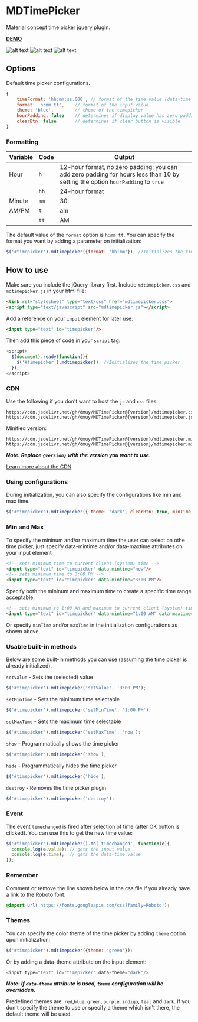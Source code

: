 MDTimePicker
========

Material concept time picker jquery plugin.

**[DEMO](https://dmuy.github.io/MDTimePicker/)**

![alt text](https://i.imgur.com/M7Jb5H3.png "TimePicker: Hour")
![alt text](https://i.imgur.com/LmIkHoU.png "TimePicker: Minute")
![alt text](https://i.imgur.com/EUZoPeI.png "TimePicker: Dark")

## Options
Default time picker configurations.
```javascript
{
    timeFormat: 'hh:mm:ss.000', // format of the time value (data-time attribute)
    format: 'h:mm tt',    // format of the input value
    theme: 'blue',        // theme of the timepicker
    hourPadding: false    // determines if display value has zero padding for hour value less than 10 (i.e. 05:30 PM); 24-hour format has padding by default
    clearBtn: false       // determines if clear button is visible
}
```

### Formatting

| Variable      | Code         | Output  |
| ------------- |--------------|---------|
| Hour          | `h`          | 12-hour format, no zero padding; you can add zero padding for hours less than 10 by setting the option `hourPadding` to `true`  |
|               | `hh`         | 24-hour format |
| Minute        | `mm`         | 30      |
| AM/PM         | `t`          | am      |
|               | `tt`         | AM      |

The default value of the `format` option is `h:mm tt`. You can specify the format you want by adding a parameter on initialization:
```javascript
$('#timepicker').mdtimepicker({format: 'hh:mm'}); //Initializes the time picker and uses the specified format (i.e. 23:30)
```

## How to use
Make sure you include the jQuery library first.
Include `mdtimepicker.css` and `mdtimepicker.js` in your html file:
```html
<link rel="stylesheet" type="text/css" href="mdtimepicker.css">
<script type="text/javascript" src="mdtimepicker.js"></script>
```

Add a reference on your `input` element for later use:
```html
<input type="text" id="timepicker"/>
```

Then add this piece of code in your `script` tag:
```javascript
<script>
  $(document).ready(function(){
    $('#timepicker').mdtimepicker(); //Initializes the time picker
  });
</script>
```

### CDN
Use the following if you don't want to host the `js` and `css` files:
```
https://cdn.jsdelivr.net/gh/dmuy/MDTimePicker@{version}/mdtimepicker.css
https://cdn.jsdelivr.net/gh/dmuy/MDTimePicker@{version}/mdtimepicker.js
```
Minified version:
```
https://cdn.jsdelivr.net/gh/dmuy/MDTimePicker@{version}/mdtimepicker.min.css
https://cdn.jsdelivr.net/gh/dmuy/MDTimePicker@{version}/mdtimepicker.min.css
```
***Note: Replace `{version}` with the version you want to use.***

[Learn more about the CDN](https://www.jsdelivr.com/features#gh)

### Using configurations
During initialization, you can also specify the configurations like min and max time.
```javascript
$('#timepicker').mdtimepicker({ theme: 'dark', clearBtn: true, minTime: '3:00 PM', maxTime: '11:00 PM' });
```

### Min and Max
To specify the mininum and/or maximum time the user can select on othe time picker, just specify data-mintime and/or data-maxtime attributes on your input element
```html
<!-- sets minimum time to current client (system) time -->
<input type="text" id="timepicker" data-mintime="now"/>
<!-- sets minimum time to 3:00 PM -->
<input type="text" id="timepicker" data-mintime="3:00 PM"/>
```
Specify both the mininum and maximum time to create a specific time range acceptable:
```html
<!-- sets minimum to 1:00 AM and maximum to current client (system) time-->
<input type="text" id="timepicker" data-mintime="1:00 AM" data-maxtime="now"/>
```
Or specify `minTime` and/or `maxTime` in the initialization configurations as shown above.

### Usable built-in methods
Below are some built-in methods you can use (assuming the time picker is already initialized).

`setValue` - Sets the (selected) value
```javascript
$('#timepicker').mdtimepicker('setValue', '3:00 PM');
```
`setMinTime` - Sets the minimum time selectable
```javascript
$('#timepicker').mdtimepicker('setMinTime', '1:00 PM');
```
`setMaxTime` - Sets the maximum time selectable
```javascript
$('#timepicker').mdtimepicker('setMaxTime', 'now');
```
`show` - Programmatically shows the time picker
```javascript
$('#timepicker').mdtimepicker('show');
```
`hide` - Programmatically hides the time picker
```javascript
$('#timepicker').mdtimepicker('hide');
```
`destroy` - Removes the time picker plugin
```javascript
$('#timepicker').mdtimepicker('destroy');
```

### Event
The event `timechanged` is fired after selection of time (after OK button is clicked).
You can use this to get the new time value:
```javascript
$('#timepicker').mdtimepicker().on('timechanged', function(e){
  console.log(e.value); // gets the input value
  console.log(e.time);  // gets the data-time value
});
```

### Remember
Comment or remove the line shown below in the css file if you already have a link to the Roboto font.
```css
@import url('https://fonts.googleapis.com/css?family=Roboto');
```

### Themes
You can specify the color theme of the time picker by adding `theme` option upon initialization:
```javascript
$('#timepicker').mdtimepicker({theme: 'green'});
```
Or by adding a data-theme attribute on the input element:
```javascript
<input type="text" id="timepicker" data-theme="dark"/>
```
***Note: If `data-theme` attribute is used, `theme` configuration will be overridden.***

Predefined themes are: `red`,`blue`, `green`, `purple`, `indigo`, `teal` and `dark`.
If you don't specify the theme to use or specify a theme which isn't there, the default theme will be used.
